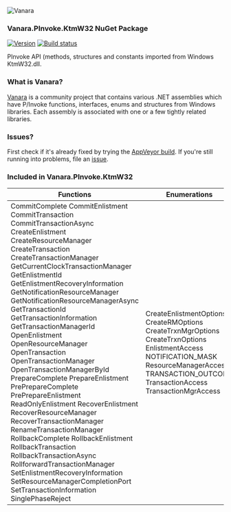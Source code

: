 ﻿![Vanara](https://raw.githubusercontent.com/dahall/Vanara/master/docs/icons/VanaraHeading.png)
### **Vanara.PInvoke.KtmW32 NuGet Package**
[![Version](https://img.shields.io/nuget/v/Vanara.PInvoke.KtmW32?label=NuGet&style=flat-square)](https://github.com/dahall/Vanara/releases)
[![Build status](https://img.shields.io/appveyor/build/dahall/vanara?label=AppVeyor%20build&style=flat-square)](https://ci.appveyor.com/project/dahall/vanara)

PInvoke API (methods, structures and constants imported from Windows KtmW32.dll.

### **What is Vanara?**

[Vanara](https://github.com/dahall/Vanara) is a community project that contains various .NET assemblies which have P/Invoke functions, interfaces, enums and structures from Windows libraries. Each assembly is associated with one or a few tightly related libraries.

### **Issues?**

First check if it's already fixed by trying the [AppVeyor build](https://ci.appveyor.com/nuget/vanara-prerelease).
If you're still running into problems, file an [issue](https://github.com/dahall/Vanara/issues).

### **Included in Vanara.PInvoke.KtmW32**

Functions | Enumerations | Structures
--- | --- | ---
CommitComplete CommitEnlistment CommitTransaction CommitTransactionAsync CreateEnlistment CreateResourceManager CreateTransaction CreateTransactionManager GetCurrentClockTransactionManager GetEnlistmentId GetEnlistmentRecoveryInformation GetNotificationResourceManager GetNotificationResourceManagerAsync GetTransactionId GetTransactionInformation GetTransactionManagerId OpenEnlistment OpenResourceManager OpenTransaction OpenTransactionManager OpenTransactionManagerById PrepareComplete PrepareEnlistment PrePrepareComplete PrePrepareEnlistment ReadOnlyEnlistment RecoverEnlistment RecoverResourceManager RecoverTransactionManager RenameTransactionManager RollbackComplete RollbackEnlistment RollbackTransaction RollbackTransactionAsync RollforwardTransactionManager SetEnlistmentRecoveryInformation SetResourceManagerCompletionPort SetTransactionInformation SinglePhaseReject  | CreateEnlistmentOptions CreateRMOptions CreateTrxnMgrOptions CreateTrxnOptions EnlistmentAccess NOTIFICATION_MASK ResourceManagerAccess TRANSACTION_OUTCOME TransactionAccess TransactionMgrAccess                               | TRANSACTION_NOTIFICATION TRANSACTION_NOTIFICATION_RECOVERY_ARGUMENT HENLISTMENT HRESMGR HTRXNMGR                                   
